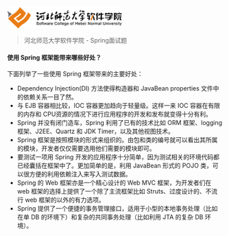 <img src="../../images/logo.png" height="50" /> 

> 河北师范大学软件学院 - Spring面试题

#### 使用 Spring 框架能带来哪些好处？

下面列举了一些使用 Spring 框架带来的主要好处：

- Dependency Injection(DI) 方法使得构造器和 JavaBean properties 文件中的依赖关系一目了然。
- 与 EJB 容器相比较，IOC 容器更加趋向于轻量级。这样一来 IOC 容器在有限的内存和 CPU资源的情况下进行应用程序的开发和发布就变得十分有利。
- Spring 并没有闭门造车，Spring 利用了已有的技术比如 ORM 框架、logging 框架、J2EE、Quartz 和 JDK Timer，以及其他视图技术。
- Spring 框架是按照模块的形式来组织的。由包和类的编号就可以看出其所属的模块，开发者仅仅需要选用他们需要的模块即可。
- 要测试一项用 Spring 开发的应用程序十分简单，因为测试相关的环境代码都已经囊括在框架中了。更加简单的是，利用 JavaBean 形式的 POJO 类，可以很方便的利用依赖注入来写入测试数据。
- Spring 的 Web 框架亦是一个精心设计的 Web MVC 框架，为开发者们在 web 框架的选择上提供了一个除了主流框架比如 Struts、过度设计的、不流行 web 框架的以外的有力选项。
- Spring 提供了一个便捷的事务管理接口，适用于小型的本地事务处理（比如在单 DB 的环境下）和复杂的共同事务处理（比如利用 JTA 的复杂 DB 环境）。